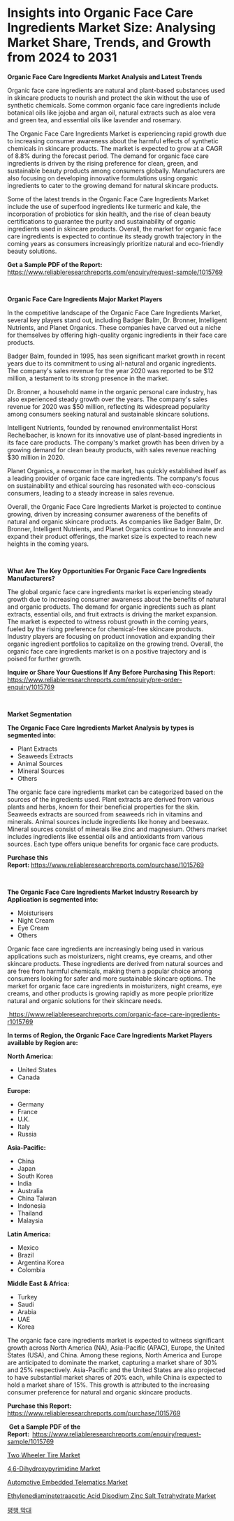 <p><h1>Insights into Organic Face Care Ingredients Market Size: Analysing Market Share, Trends, and Growth from 2024 to 2031</h1></p><p><strong>Organic Face Care Ingredients Market Analysis and Latest Trends</strong></p>
<p><p>Organic face care ingredients are natural and plant-based substances used in skincare products to nourish and protect the skin without the use of synthetic chemicals. Some common organic face care ingredients include botanical oils like jojoba and argan oil, natural extracts such as aloe vera and green tea, and essential oils like lavender and rosemary.</p><p>The Organic Face Care Ingredients Market is experiencing rapid growth due to increasing consumer awareness about the harmful effects of synthetic chemicals in skincare products. The market is expected to grow at a CAGR of 8.8% during the forecast period. The demand for organic face care ingredients is driven by the rising preference for clean, green, and sustainable beauty products among consumers globally. Manufacturers are also focusing on developing innovative formulations using organic ingredients to cater to the growing demand for natural skincare products.</p><p>Some of the latest trends in the Organic Face Care Ingredients Market include the use of superfood ingredients like turmeric and kale, the incorporation of probiotics for skin health, and the rise of clean beauty certifications to guarantee the purity and sustainability of organic ingredients used in skincare products. Overall, the market for organic face care ingredients is expected to continue its steady growth trajectory in the coming years as consumers increasingly prioritize natural and eco-friendly beauty solutions.</p></p>
<p><strong>Get a Sample PDF of the Report:&nbsp;</strong> <a href="https://www.reliableresearchreports.com/enquiry/request-sample/1015769">https://www.reliableresearchreports.com/enquiry/request-sample/1015769</a></p>
<p>&nbsp;</p>
<p><strong>Organic Face Care Ingredients Major Market Players</strong></p>
<p><p>In the competitive landscape of the Organic Face Care Ingredients Market, several key players stand out, including Badger Balm, Dr. Bronner, Intelligent Nutrients, and Planet Organics. These companies have carved out a niche for themselves by offering high-quality organic ingredients in their face care products.</p><p>Badger Balm, founded in 1995, has seen significant market growth in recent years due to its commitment to using all-natural and organic ingredients. The company's sales revenue for the year 2020 was reported to be $12 million, a testament to its strong presence in the market.</p><p>Dr. Bronner, a household name in the organic personal care industry, has also experienced steady growth over the years. The company's sales revenue for 2020 was $50 million, reflecting its widespread popularity among consumers seeking natural and sustainable skincare solutions.</p><p>Intelligent Nutrients, founded by renowned environmentalist Horst Rechelbacher, is known for its innovative use of plant-based ingredients in its face care products. The company's market growth has been driven by a growing demand for clean beauty products, with sales revenue reaching $30 million in 2020.</p><p>Planet Organics, a newcomer in the market, has quickly established itself as a leading provider of organic face care ingredients. The company's focus on sustainability and ethical sourcing has resonated with eco-conscious consumers, leading to a steady increase in sales revenue.</p><p>Overall, the Organic Face Care Ingredients Market is projected to continue growing, driven by increasing consumer awareness of the benefits of natural and organic skincare products. As companies like Badger Balm, Dr. Bronner, Intelligent Nutrients, and Planet Organics continue to innovate and expand their product offerings, the market size is expected to reach new heights in the coming years.</p></p>
<p>&nbsp;</p>
<p><strong>What Are The Key Opportunities For Organic Face Care Ingredients Manufacturers?</strong></p>
<p><p>The global organic face care ingredients market is experiencing steady growth due to increasing consumer awareness about the benefits of natural and organic products. The demand for organic ingredients such as plant extracts, essential oils, and fruit extracts is driving the market expansion. The market is expected to witness robust growth in the coming years, fueled by the rising preference for chemical-free skincare products. Industry players are focusing on product innovation and expanding their organic ingredient portfolios to capitalize on the growing trend. Overall, the organic face care ingredients market is on a positive trajectory and is poised for further growth.</p></p>
<p><strong>Inquire or Share Your Questions If Any Before Purchasing This Report:</strong> <a href="https://www.reliableresearchreports.com/enquiry/pre-order-enquiry/1015769">https://www.reliableresearchreports.com/enquiry/pre-order-enquiry/1015769</a></p>
<p>&nbsp;</p>
<p><strong>Market Segmentation</strong></p>
<p><strong>The Organic Face Care Ingredients Market Analysis by types is segmented into:</strong></p>
<p><ul><li>Plant Extracts</li><li>Seaweeds Extracts</li><li>Animal Sources</li><li>Mineral Sources</li><li>Others</li></ul></p>
<p><p>The organic face care ingredients market can be categorized based on the sources of the ingredients used. Plant extracts are derived from various plants and herbs, known for their beneficial properties for the skin. Seaweeds extracts are sourced from seaweeds rich in vitamins and minerals. Animal sources include ingredients like honey and beeswax. Mineral sources consist of minerals like zinc and magnesium. Others market includes ingredients like essential oils and antioxidants from various sources. Each type offers unique benefits for organic face care products.</p></p>
<p><strong>Purchase this Report:&nbsp;</strong><a href="https://www.reliableresearchreports.com/purchase/1015769">https://www.reliableresearchreports.com/purchase/1015769</a></p>
<p>&nbsp;</p>
<p><strong>The Organic Face Care Ingredients Market Industry Research by Application is segmented into:</strong></p>
<p><ul><li>Moisturisers</li><li>Night Cream</li><li>Eye Cream</li><li>Others</li></ul></p>
<p><p>Organic face care ingredients are increasingly being used in various applications such as moisturizers, night creams, eye creams, and other skincare products. These ingredients are derived from natural sources and are free from harmful chemicals, making them a popular choice among consumers looking for safer and more sustainable skincare options. The market for organic face care ingredients in moisturizers, night creams, eye creams, and other products is growing rapidly as more people prioritize natural and organic solutions for their skincare needs.</p></p>
<p><a href="https://www.reliableresearchreports.com/organic-face-care-ingredients-r1015769">&nbsp;https://www.reliableresearchreports.com/organic-face-care-ingredients-r1015769</a></p>
<p><strong>In terms of Region, the Organic Face Care Ingredients Market Players available by Region are:</strong></p>
<p>
    <p> <strong> North America: </strong>
        <ul>
            <li>United States</li>
            <li>Canada</li>
        </ul>
        </p> 
    <p> <strong> Europe: </strong>
        <ul>
            <li>Germany</li>
            <li>France</li>
            <li>U.K.</li>
            <li>Italy</li>
            <li>Russia</li>
        </ul>
        </p> 
    <p> <strong> Asia-Pacific: </strong>
        <ul>
            <li>China</li>
            <li>Japan</li>
            <li>South Korea</li>
            <li>India</li>
            <li>Australia</li>
            <li>China Taiwan</li>
            <li>Indonesia</li>
            <li>Thailand</li>
            <li>Malaysia</li>
        </ul>
        </p> 
    <p> <strong> Latin America: </strong>
        <ul>
            <li>Mexico</li>
            <li>Brazil</li>
            <li>Argentina Korea</li>
            <li>Colombia</li>
        </ul>
        </p> 
    <p> <strong> Middle East & Africa: </strong>
        <ul>
            <li>Turkey</li>
            <li>Saudi</li>
            <li>Arabia</li>
            <li>UAE</li>
            <li>Korea</li>
        </ul>
    </p>
    </p>
<p><p>The organic face care ingredients market is expected to witness significant growth across North America (NA), Asia-Pacific (APAC), Europe, the United States (USA), and China. Among these regions, North America and Europe are anticipated to dominate the market, capturing a market share of 30% and 25% respectively. Asia-Pacific and the United States are also projected to have substantial market shares of 20% each, while China is expected to hold a market share of 15%. This growth is attributed to the increasing consumer preference for natural and organic skincare products.</p></p>
<p><strong>Purchase this Report: </strong><a href="https://www.reliableresearchreports.com/purchase/1015769">https://www.reliableresearchreports.com/purchase/1015769</a></p>
<p>&nbsp;<strong>Get a Sample PDF of the Report:&nbsp;&nbsp;</strong><a href="https://www.reliableresearchreports.com/enquiry/request-sample/1015769">https://www.reliableresearchreports.com/enquiry/request-sample/1015769</a></p>
<p><strong></strong></p>
<p><p><a href="https://medium.com/@enosstark/two-wheeler-tire-market-global-market-share-and-ranking-overall-sales-and-demand-forecast-2024-4a02eb6eabc8">Two Wheeler Tire Market</a></p><p><a href="https://github.com/ChiragRp1/Market-Research-Report-List-5/blob/main/46-dihydroxypyrimidine-market.md">4,6-Dihydroxypyrimidine Market</a></p><p><a href="https://medium.com/@mayekuhic78/automotive-embedded-telematics-market-investigation-industry-evolution-and-forecast-till-2031-dfeb5de10a60">Automotive Embedded Telematics Market</a></p><p><a href="https://github.com/abdelrhmankishk22/Market-Research-Report-List-5/blob/main/ethylenediaminetetraacetic-acid-disodium-zinc-salt-tetrahydrate-market.md">Ethylenediaminetetraacetic Acid Disodium Zinc Salt Tetrahydrate Market</a></p><p><a href="https://github.com/hzumrdvas204296/Market-Research-Report-List-3/blob/main/13308387406.md">평행 막대</a></p></p>